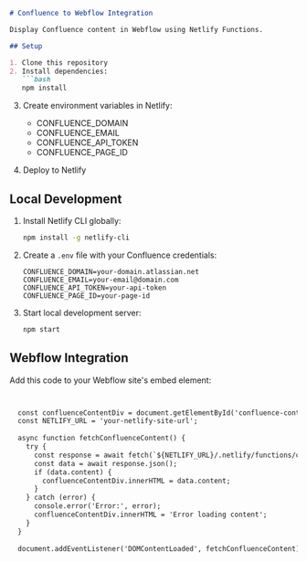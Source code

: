 ```markdown
# Confluence to Webflow Integration

Display Confluence content in Webflow using Netlify Functions.

## Setup

1. Clone this repository
2. Install dependencies:
   ```bash
   npm install
   ```

3. Create environment variables in Netlify:
   - CONFLUENCE_DOMAIN
   - CONFLUENCE_EMAIL
   - CONFLUENCE_API_TOKEN
   - CONFLUENCE_PAGE_ID

4. Deploy to Netlify

## Local Development

1. Install Netlify CLI globally:
   ```bash
   npm install -g netlify-cli
   ```

2. Create a `.env` file with your Confluence credentials:
   ```
   CONFLUENCE_DOMAIN=your-domain.atlassian.net
   CONFLUENCE_EMAIL=your-email@domain.com
   CONFLUENCE_API_TOKEN=your-api-token
   CONFLUENCE_PAGE_ID=your-page-id
   ```

3. Start local development server:
   ```bash
   npm start
   ```

## Webflow Integration

Add this code to your Webflow site's embed element:

```html


  const confluenceContentDiv = document.getElementById('confluence-content');
  const NETLIFY_URL = 'your-netlify-site-url';
  
  async function fetchConfluenceContent() {
    try {
      const response = await fetch(`${NETLIFY_URL}/.netlify/functions/confluence-content`);
      const data = await response.json();
      if (data.content) {
        confluenceContentDiv.innerHTML = data.content;
      }
    } catch (error) {
      console.error('Error:', error);
      confluenceContentDiv.innerHTML = 'Error loading content';
    }
  }
  
  document.addEventListener('DOMContentLoaded', fetchConfluenceContent);

```
